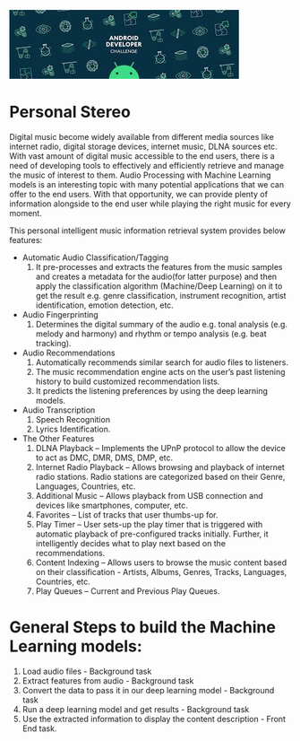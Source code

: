[![Android Developer Challenge](https://github.com/sachinjegaonkar/PersonalStereo/blob/master/Android%20Developer%20Challenge.jpeg)](https://github.com/sachinjegaonkar/PersonalStereo)


# Personal Stereo

Digital music become widely available from different media sources like internet radio, digital storage devices, internet music, DLNA sources etc. With vast amount of digital music accessible to the end users, there is a need of developing tools to effectively and efficiently retrieve and manage the music of interest to them. Audio Processing with Machine Learning models is an interesting topic with many potential applications that we can offer to the end users. With that opportunity, we can provide plenty of information alongside to the end user while playing the right music for every moment.

This personal intelligent music information retrieval system provides below features:
* Automatic Audio Classification/Tagging
    1. It pre-processes and extracts the features from the music samples and creates a metadata for the audio(for latter purpose) and then apply the classification algorithm (Machine/Deep Learning) on it to get the result e.g. genre classification, instrument recognition, artist identification, emotion detection, etc.
* Audio Fingerprinting
    1. Determines the digital summary of the audio e.g. tonal analysis (e.g. melody and harmony) and rhythm or tempo analysis (e.g. beat tracking).
* Audio Recommendations
    1. Automatically recommends similar search for audio files to listeners.
    2. The music recommendation engine acts on the user’s past listening history to build customized recommendation lists.
    3. It predicts the listening preferences by using the deep learning models.
* Audio Transcription
    1. Speech Recognition
    2. Lyrics Identification.
* The Other Features
    1. DLNA Playback – Implements the UPnP protocol to allow the device to act as DMC, DMR, DMS, DMP, etc.
    2. Internet Radio Playback – Allows browsing and playback of internet radio stations. Radio stations are categorized based on their Genre, Languages, Countries, etc. 
    3. Additional Music – Allows playback from USB connection and devices like smartphones, computer, etc.
    4. Favorites – List of tracks that user thumbs-up for.
    5. Play Timer – User sets-up the play timer that is triggered with automatic playback of pre-configured tracks initially. Further, it intelligently decides what to play next based on the recommendations.
    6. Content Indexing – Allows users to browse the music content based on their classification - Artists, Albums, Genres, Tracks, Languages, Countries, etc.
    7. Play Queues – Current and Previous Play Queues.


# General Steps to build the Machine Learning models:
  1. Load audio files - Background task
  2. Extract features from audio - Background task
  3. Convert the data to pass it in our deep learning model - Background task
  4. Run a deep learning model and get results - Background task
  5. Use the extracted information to display the content description - Front End task.
